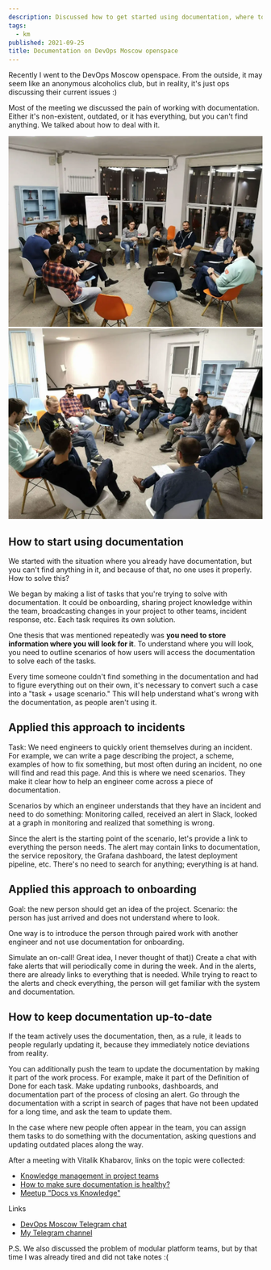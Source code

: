 ```yaml
---
description: Discussed how to get started using documentation, where to store it, keep it current, and integrate it with the incident resolution process.
tags:
  - km
published: 2021-09-25
title: Documentation on DevOps Moscow openspace
---
```


Recently I went to the DevOps Moscow openspace. From the outside, it may seem like an anonymous alcoholics club, but in reality, it's just ops discussing their current issues :)

Most of the meeting we discussed the pain of working with documentation. Either it's non-existent, outdated, or it has everything, but you can't find anything. We talked about how to deal with it.

![2021-09-21-photo-1.webp](../../../assets/images/2021-09-21-photo-1.webp)
![2021-09-21-photo-2.webp](../../../assets/images/2021-09-21-photo-2.webp)

## How to start using documentation
We started with the situation where you already have documentation, but you can't find anything in it, and because of that, no one uses it properly. How to solve this?

We began by making a list of tasks that you're trying to solve with documentation. It could be onboarding, sharing project knowledge within the team, broadcasting changes in your project to other teams, incident response, etc. Each task requires its own solution.

One thesis that was mentioned repeatedly was **you need to store information where you will look for it**. To understand where you will look, you need to outline scenarios of how users will access the documentation to solve each of the tasks.

Every time someone couldn't find something in the documentation and had to figure everything out on their own, it's necessary to convert such a case into a "task + usage scenario." This will help understand what's wrong with the documentation, as people aren't using it.

## Applied this approach to incidents
Task: We need engineers to quickly orient themselves during an incident. For example, we can write a page describing the project, a scheme, examples of how to fix something, but most often during an incident, no one will find and read this page. And this is where we need scenarios. They make it clear how to help an engineer come across a piece of documentation.

Scenarios by which an engineer understands that they have an incident and need to do something: Monitoring called, received an alert in Slack, looked at a graph in monitoring and realized that something is wrong.

Since the alert is the starting point of the scenario, let's provide a link to everything the person needs. The alert may contain links to documentation, the service repository, the Grafana dashboard, the latest deployment pipeline, etc. There's no need to search for anything; everything is at hand.

## Applied this approach to onboarding
Goal: the new person should get an idea of the project.
Scenario: the person has just arrived and does not understand where to look.

One way is to introduce the person through paired work with another engineer and not use documentation for onboarding.

Simulate an on-call! Great idea, I never thought of that))
Create a chat with fake alerts that will periodically come in during the week. And in the alerts, there are already links to everything that is needed. While trying to react to the alerts and check everything, the person will get familiar with the system and documentation.

## How to keep documentation up-to-date
If the team actively uses the documentation, then, as a rule, it leads to people regularly updating it, because they immediately notice deviations from reality.

You can additionally push the team to update the documentation by making it part of the work process. For example, make it part of the Definition of Done for each task. Make updating runbooks, dashboards, and documentation part of the process of closing an alert. Go through the documentation with a script in search of pages that have not been updated for a long time, and ask the team to update them.

In the case where new people often appear in the team, you can assign them tasks to do something with the documentation, asking questions and updating outdated places along the way.

After a meeting with Vitalik Khabarov, links on the topic were collected:
- [Knowledge management in project teams](https://github.com/NickVolynkin/teamleadconf-19/blob/master/source/km-meetup.md)
- [How to make sure documentation is healthy?](https://docops-hq.github.io/conf/teamleadconf/20/documentation_challenges/)
- [Meetup "Docs vs Knowledge"](https://drive.google.com/drive/folders/1hlcBGFPBaFSM9D7gOaFboF3hphd72BWR)

Links
- [DevOps Moscow Telegram chat](https://t.me/devopsmoscow)
- [My Telegram channel](https://t.me/aladmit_world)

P.S. We also discussed the problem of modular platform teams, but by that time I was already tired and did not take notes :(
